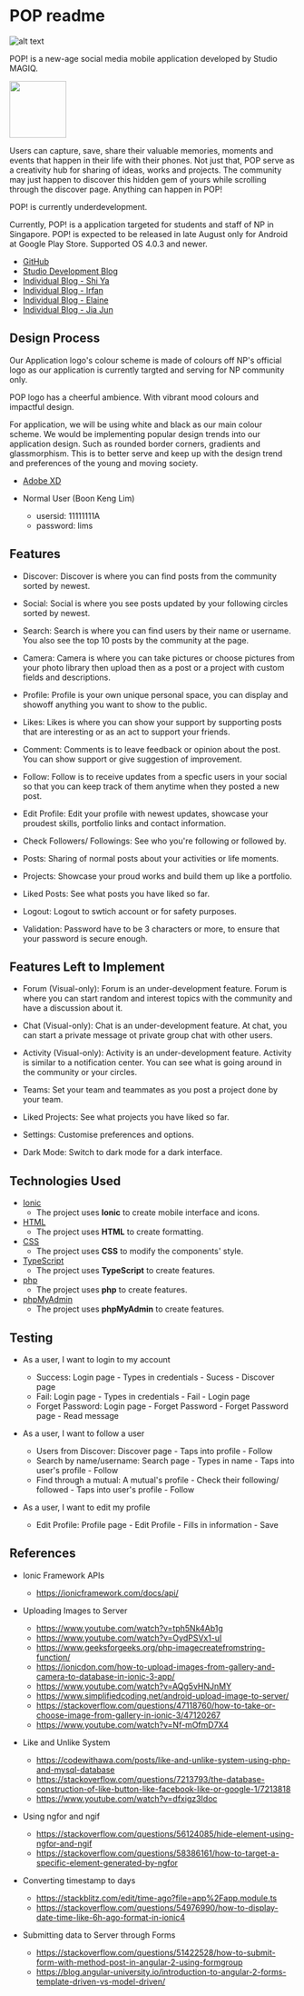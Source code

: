 # POP readme

![alt text](https://github.com/osshiya/POP/blob/main/POP/src/assets/images/AppLogo.png)

POP! is a new-age social media mobile application developed by Studio MAGIQ. 

<img src="https://github.com/osshiya/POP/blob/main/POP/src/assets/images/StudioLogo_v2.png" width="100" height="100">

Users can capture, save, share their valuable memories, moments and events that happen in their life with their phones. Not just that, POP serve as a creativity hub for sharing of ideas, works and projects. The community may just happen to discover this hidden gem of yours while scrolling through the discover page. Anything can happen in POP!

POP! is currently underdevelopment. 

Currently, POP! is a application targeted for students and staff of NP in Singapore. 
POP! is expected to be released in late August only for Android at Google Play Store.
Supported OS 4.0.3 and newer.

- [GitHub](https://github.com/osshiya/POP.git)
- [Studio Development Blog](https://s10198275.wixsite.com/magiq)
- [Individual Blog - Shi Ya](https://s10187403.wixsite.com/blog)
- [Individual Blog - Irfan](https://s10198275.wixsite.com/irfansblog)
- [Individual Blog - Elaine](https://s10195898.wixsite.com/elainepersonalblog)
- [Individual Blog - Jia Jun]()


## Design Process

Our Application logo's colour scheme is made of colours off NP's official logo as our application is currently targted and serving for NP community only.

POP logo has a cheerful ambience. With vibrant mood colours and impactful design.

For application, we will be using white and black as our main colour scheme. We would be implementing popular design trends into our application design. Such as rounded border corners, gradients and glassmorphism. This is to better serve and keep up with the design trend and preferences of the young and moving society. 

- [Adobe XD](https://xd.adobe.com/view/e7fb1282-5a8e-4e2a-8229-a33eeb2ce993-b2a8/screen/4319ad0d-4174-4485-bbdd-ab92fc622976/)

- Normal User (Boon Keng Lim)
    - usersid: 11111111A
    - password: lims


## Features
- Discover: Discover is where you can find posts from the community sorted by newest.
- Social: Social is where you see posts updated by your following circles sorted by newest.
- Search: Search is where you can find users by their name or username. You also see the top 10 posts by the community at the page.
- Camera: Camera is where you can take pictures or choose pictures from your photo library then upload then as a post or a project with custom fields and descriptions.
- Profile: Profile is your own unique personal space, you can display and showoff anything you want to show to the public.

- Likes: Likes is where you can show your support by supporting posts that are interesting or as an act to support your friends.
- Comment: Comments is to leave feedback or opinion about the post. You can show support or give suggestion of improvement.
- Follow: Follow is to receive updates from a specfic users in your social so that you can keep track of them anytime when they posted a new post.

- Edit Profile: Edit your profile with newest updates, showcase your proudest skills, portfolio links and contact information.
- Check Followers/ Followings: See who you're following or followed by.

- Posts: Sharing of normal posts about your activities or life moments.
- Projects: Showcase your proud works and build them up like a portfolio.
- Liked Posts: See what posts you have liked so far.

- Logout: Logout to swtich account or for safety purposes.

- Validation: Password have to be 3 characters or more, to ensure that your password is secure enough.


## Features Left to Implement
- Forum (Visual-only): Forum is an under-development feature. Forum is where you can start random and interest topics with the community and have a discussion about it. 
- Chat (Visual-only): Chat is an under-development feature. At chat, you can start a private message ot private group chat with other users.
- Activity (Visual-only): Activity is an under-development feature. Activity is similar to a notification center. You can see what is going around in the community or your circles.

- Teams: Set your team and teammates as you post a project done by your team.
- Liked Projects: See what projects you have liked so far.

- Settings: Customise preferences and options.
- Dark Mode: Switch to dark mode for a dark interface.


## Technologies Used
- [Ionic](https://ionicframework.com/)
    - The project uses **Ionic** to create mobile interface and icons.
- [HTML](https://html.com/)
    - The project uses **HTML** to create formatting.
- [CSS](https://www.w3.org/Style/CSS/Overview.en.html)
    - The project uses **CSS** to modify the components' style.
- [TypeScript](https://www.typescriptlang.org/)
    - The project uses **TypeScript** to create features.
- [php](https://www.php.net/)
    - The project uses **php** to create features.
- [phpMyAdmin](https://www.phpmyadmin.net/)
    - The project uses **phpMyAdmin** to create features.

## Testing
- As a user, I want to login to my account
    - Success: Login page - Types in credentials - Sucess - Discover page
    - Fail: Login page - Types in credentials - Fail - Login page
    - Forget Password: Login page - Forget Password - Forget Password page - Read message

- As a user, I want to follow a user
    - Users from Discover: Discover page - Taps into profile - Follow
    - Search by name/username: Search page - Types in name - Taps into user's profile - Follow
    - Find through a mutual: A mutual's profile - Check their following/ followed - Taps into user's profile - Follow

- As a user, I want to edit my profile
    - Edit Profile: Profile page - Edit Profile - Fills in information - Save

## References
- Ionic Framework APIs
    - https://ionicframework.com/docs/api/

- Uploading Images to Server
    - https://www.youtube.com/watch?v=tph5Nk4Ab1g
    - https://www.youtube.com/watch?v=OydPSVx1-uI
    - https://www.geeksforgeeks.org/php-imagecreatefromstring-function/
    - https://ionicdon.com/how-to-upload-images-from-gallery-and-camera-to-database-in-ionic-3-app/
    - https://www.youtube.com/watch?v=AQg5vHNJnMY
    - https://www.simplifiedcoding.net/android-upload-image-to-server/
    - https://stackoverflow.com/questions/47118760/how-to-take-or-choose-image-from-gallery-in-ionic-3/47120267
    - https://www.youtube.com/watch?v=Nf-mOfmD7X4

- Like and Unlike System
    - https://codewithawa.com/posts/like-and-unlike-system-using-php-and-mysql-database
    - https://stackoverflow.com/questions/7213793/the-database-construction-of-like-button-like-facebook-like-or-google-1/7213818
    - https://www.youtube.com/watch?v=dfxigz3Idoc

- Using ngfor and ngif
    - https://stackoverflow.com/questions/56124085/hide-element-using-ngfor-and-ngif
    - https://stackoverflow.com/questions/58386161/how-to-target-a-specific-element-generated-by-ngfor

- Converting timestamp to days
    - https://stackblitz.com/edit/time-ago?file=app%2Fapp.module.ts
    - https://stackoverflow.com/questions/54976990/how-to-display-date-time-like-6h-ago-format-in-ionic4

- Submitting data to Server through Forms
    - https://stackoverflow.com/questions/51422528/how-to-submit-form-with-method-post-in-angular-2-using-formgroup
    - https://blog.angular-university.io/introduction-to-angular-2-forms-template-driven-vs-model-driven/